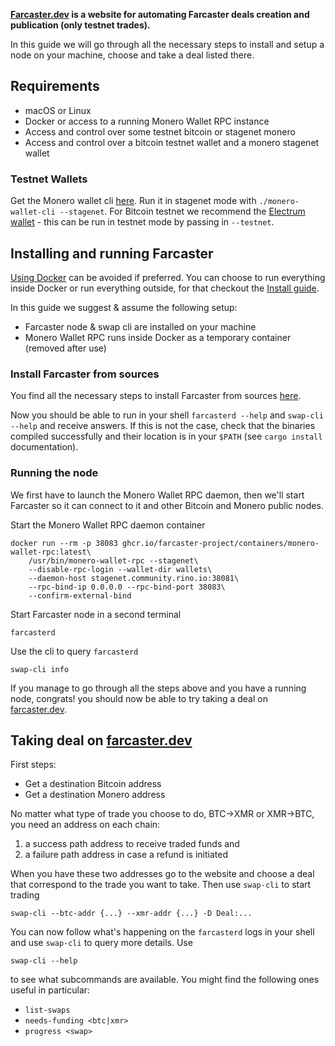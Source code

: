 **[Farcaster.dev](https://farcaster.dev) is a website for automating Farcaster deals creation and publication (only testnet trades).**

In this guide we will go through all the necessary steps to install and setup a node on your machine, choose and take a deal listed there.

## Requirements

- macOS or Linux
- Docker or access to a running Monero Wallet RPC instance
- Access and control over some testnet bitcoin or stagenet monero
- Access and control over a bitcoin testnet wallet and a monero stagenet wallet

### Testnet Wallets

Get the Monero wallet cli [here](https://www.getmonero.org/downloads/#cli). Run it in stagenet mode with `./monero-wallet-cli --stagenet`. For Bitcoin testnet we recommend the [Electrum wallet](https://electrum.org/#download) - this can be run in testnet mode by passing in `--testnet`. 

## Installing and running Farcaster 

[Using Docker](./Using-Docker) can be avoided if preferred. You can choose to run everything inside Docker or run everything outside, for that checkout the [Install guide](Install-guide).

In this guide we suggest & assume the following setup:

- Farcaster node & swap cli are installed on your machine
- Monero Wallet RPC runs inside Docker as a temporary container (removed after use)

### Install Farcaster from sources

You find all the necessary steps to install Farcaster from sources [here](./Install-guide#install-from-sources).

Now you should be able to run in your shell `farcasterd --help` and `swap-cli --help` and receive answers. If this is not the case, check that the binaries compiled successfully and their location is in your `$PATH` (see `cargo install` documentation).

### Running the node

We first have to launch the Monero Wallet RPC daemon, then we'll start Farcaster so it can connect to it and other Bitcoin and Monero public nodes.

Start the Monero Wallet RPC daemon container
```
docker run --rm -p 38083 ghcr.io/farcaster-project/containers/monero-wallet-rpc:latest\
    /usr/bin/monero-wallet-rpc --stagenet\
    --disable-rpc-login --wallet-dir wallets\
    --daemon-host stagenet.community.rino.io:38081\
    --rpc-bind-ip 0.0.0.0 --rpc-bind-port 38083\
    --confirm-external-bind
```

Start Farcaster node in a second terminal
```
farcasterd
```

Use the cli to query `farcasterd`
```
swap-cli info
```

If you manage to go through all the steps above and you have a running node, congrats! you should now be able to try taking a deal on [farcaster.dev](https://farcaster.dev).

## Taking deal on [farcaster.dev](https://farcaster.dev)

First steps:
- Get a destination Bitcoin address
- Get a destination Monero address

No matter what type of trade you choose to do, BTC->XMR or XMR->BTC, you need an address on each chain:
1. a success path address to receive traded funds and
2. a failure path address in case a refund is initiated

When you have these two addresses go to the website and choose a deal that correspond to the trade you want to take. Then use `swap-cli` to start trading
```
swap-cli --btc-addr {...} --xmr-addr {...} -D Deal:...
```

You can now follow what's happening on the `farcasterd` logs in your shell and use `swap-cli` to query more details. Use
```
swap-cli --help
```
to see what subcommands are available. You might find the following ones useful in particular:
- `list-swaps`
- `needs-funding <btc|xmr>`
- `progress <swap>`

